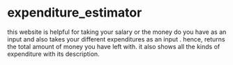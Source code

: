 # expenditure_estimator
this website is helpful for taking your salary or the money do you have as an input and also takes your different expenditures as an input . hence, returns the total amount of money you have left with. it also shows all the kinds of expenditure with its description. 
